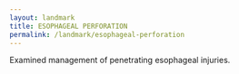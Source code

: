 ```yaml
---
layout: landmark
title: ESOPHAGEAL PERFORATION
permalink: /landmark/esophageal-perforation
---
```


Examined management of penetrating esophageal injuries.
